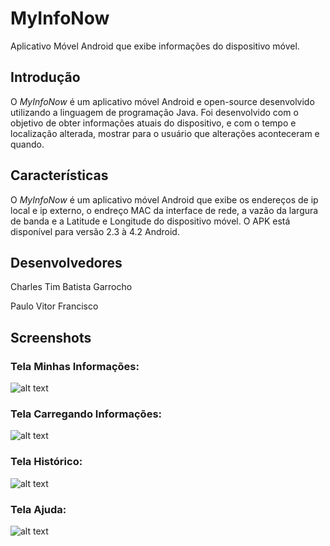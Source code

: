 MyInfoNow
===========
Aplicativo Móvel Android que exibe informações do dispositivo móvel.

## Introdução #
O _MyInfoNow_ é um aplicativo móvel Android e open-source desenvolvido utilizando a linguagem de programação Java. Foi desenvolvido com o objetivo de obter informações atuais do dispositivo, e com o tempo e localização alterada, mostrar para o usuário que alterações aconteceram e quando.

## Características #
O _MyInfoNow_ é um aplicativo móvel Android que exibe os endereços de ip local e ip externo, o endreço MAC da interface de rede, a vazão da largura de banda e a Latitude e Longitude do dispositivo móvel. O APK está disponível para versão 2.3 à 4.2 Android.

## Desenvolvedores #
Charles Tim Batista Garrocho

Paulo Vitor Francisco

## Screenshots #
### Tela Minhas Informações:

![alt text](https://raw.github.com/CharlesGarrocho/MyInfoNow/master/samples/tela_minhas_informacoes.png "Tela Minhas Informações")

### Tela Carregando Informações:

![alt text](https://raw.github.com/CharlesGarrocho/MyInfoNow/master/samples/tela_carregando_informacoes.png "Tela Carregando Informações")

### Tela Histórico:

![alt text](https://raw.github.com/CharlesGarrocho/MyInfoNow/master/samples/tela_historico.png "Tela Histórico")

### Tela Ajuda:

![alt text](https://raw.github.com/CharlesGarrocho/MyInfoNow/master/samples/tela_ajuda.png "Tela Ajuda")

